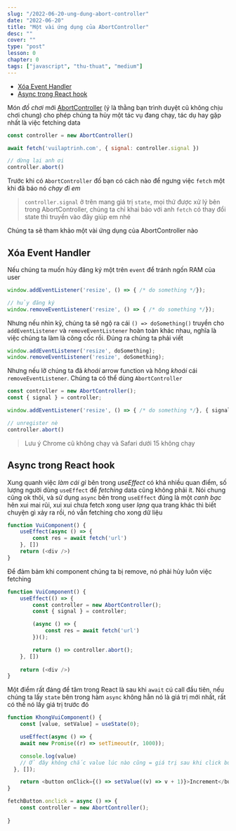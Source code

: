 ```yaml
---
slug: "/2022-06-20-ung-dung-abort-controller"
date: "2022-06-20"
title: "Một vài ứng dụng của AbortController"
desc: ""
cover: ""
type: "post"
lesson: 0
chapter: 0
tags: ["javascript", "thu-thuat", "medium"]
---
```


<!-- TOC -->

- [Xóa Event Handler](#xóa-event-handler)
- [Async trong React hook](#async-trong-react-hook)

<!-- /TOC -->

Món *đồ chơi* mới [AbortController](https://developer.mozilla.org/en-US/docs/Web/API/AbortController) (ý là thằng bạn trình duyệt cũ không chịu chơi chung) cho phép chúng ta hủy một tác vụ đang chạy, tác dụ hay gặp nhất là việc fetching data

```js
const controller = new AbortController()

await fetch('vuilaptrinh.com', { signal: controller.signal })

// dừng lại anh ơi
controller.abort()
```

Trước khi có `AbortController` đố bạn có cách nào để ngưng việc `fetch` một khi đã báo nó *chạy đi em*

> `controller.signal`  ở trên mang giá trị `state`, mọi thứ được xử lý bên trong AbortController, chúng ta chỉ khai báo với anh `fetch` có thay đổi state thì truyền vào đây giúp em nhé

Chúng ta sẽ tham khảo một vài ứng dụng của AbortController nào

## Xóa Event Handler

Nếu chúng ta muốn hủy đăng ký một trên `event` để tránh ngốn RAM của user

```js
window.addEventListener('resize', () => { /* do something */});

// hủy đăng ký
window.removeEventListener('resize', () => { /* do something */});
```

Nhưng nếu nhìn kỹ, chúng ta sẽ ngộ ra cái `() => doSomething()` truyền cho `addEventListener` và `removeEventListener` hoàn toàn khác nhau, nghĩa là  việc chúng ta làm là công cốc rồi. Đúng ra chúng ta phải viết

```js
window.addEventListener('resize', doSomething);
window.removeEventListener('resize', doSomething);
```

Nhưng nếu lỡ chúng ta đã *khoái* arrow function và hông *khoái* cái `removeEventListener`. Chúng ta có thể dùng `AbortController`

```js
const controller = new AbortController();
const { signal } = controller;

window.addEventListener('resize', () => { /* do something */}, { signal })

// unregister nè
controller.abort()
```
> Lưu ý Chrome cũ không chạy và Safari dưới 15 không chạy

## Async trong React hook

Xung quanh việc *làm cái gì* bên trong *useEffect* có khá nhiều quan điểm, số lượng người dùng `useEffect` để *fetching* data cũng không phải ít. Nói chung cũng ok thôi, và sử dụng `async` bên trong `useEffect` đúng là một *canh bạc* hên xui mai rũi, xui xui chưa fetch xong user *lạng* qua trang khác thì biết chuyện gì xảy ra rồi, nó vẫn fetching cho xong dữ liệu

```js
function VuiComponent() {
	useEffect(async () => {
		const res = await fetch('url')
	}, [])
	return (<div />) 
}
```

Để đảm bảm khi component chúng ta bị remove, nó phải hủy luôn việc fetching

```js
function VuiComponent() {
	useEffect(() => {
		const controller = new AbortController();
		const { signal } = controller;

		(async () => {
			const res = await fetch('url')
		})();

		return () => controller.abort();
	}, [])
	
	return (<div />) 
}
```

Một điểm rất đáng để tâm trong React là sau khi `await` cú call đầu tiên, nếu chúng ta lấy `state` bên trong hàm `async` không hẳn nó là giá trị mới nhất, rất có thể nó lấy giá trị trước đó

```js
function KhongVuiComponent() {
	const [value, setValue] = useState(0);

	useEffect(async () => {
    await new Promise((r) => setTimeout(r, 1000));

    console.log(value)
    // Ở đây không chắc value lúc nào cũng = giá trị sau khi click button nha
  }, []);

	return <button onClick={() => setValue((v) => v + 1)}>Increment</button>
}
```

```js
fetchButton.onclick = async () => {
	const controller = new AbortController();
	
}
```

